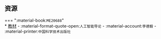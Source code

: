 ## 资源  
=== ":material-book:`ME20688`"  
    * [教材](http://api.xtaoa.com/api/lanzou.php?url=https://cqu-openlib.lanzout.com/iPBlI244cyjg&type=down) - :material-format-quote-open:`人工智能导论` - :material-account:`李德毅` - :material-printer:`中国科学技术出版社`  